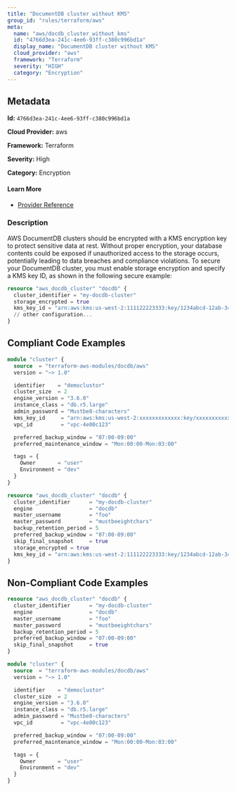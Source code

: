 ```yaml
---
title: "DocumentDB cluster without KMS"
group_id: "rules/terraform/aws"
meta:
  name: "aws/docdb_cluster_without_kms"
  id: "4766d3ea-241c-4ee6-93ff-c380c996bd1a"
  display_name: "DocumentDB cluster without KMS"
  cloud_provider: "aws"
  framework: "Terraform"
  severity: "HIGH"
  category: "Encryption"
---
```

## Metadata

**Id:** `4766d3ea-241c-4ee6-93ff-c380c996bd1a`

**Cloud Provider:** aws

**Framework:** Terraform

**Severity:** High

**Category:** Encryption

#### Learn More

 - [Provider Reference](https://registry.terraform.io/providers/hashicorp/aws/latest/docs/resources/docdb_cluster#kms_key_id)

### Description

 AWS DocumentDB clusters should be encrypted with a KMS encryption key to protect sensitive data at rest. Without proper encryption, your database contents could be exposed if unauthorized access to the storage occurs, potentially leading to data breaches and compliance violations. To secure your DocumentDB cluster, you must enable storage encryption and specify a KMS key ID, as shown in the following secure example:

```terraform
resource "aws_docdb_cluster" "docdb" {
  cluster_identifier = "my-docdb-cluster"
  storage_encrypted = true
  kms_key_id = "arn:aws:kms:us-west-2:111122223333:key/1234abcd-12ab-34cd-56ef-1234567890ab"
  // other configuration...
}
```


## Compliant Code Examples
```terraform
module "cluster" {
  source  = "terraform-aws-modules/docdb/aws"
  version = "~> 1.0"

  identifier    = "democlustor"
  cluster_size  = 2
  engine_version = "3.6.0"
  instance_class = "db.r5.large"
  admin_password = "Mustbe8-characters"
  kms_key_id     = "arn:aws:kms:us-west-2:xxxxxxxxxxxxx:key/xxxxxxxxxxxx"
  vpc_id         = "vpc-4e00c123"

  preferred_backup_window = "07:00-09:00"
  preferred_maintenance_window = "Mon:00:00-Mon:03:00"

  tags = {
    Owner       = "user"
    Environment = "dev"
  }
}
```

```terraform
resource "aws_docdb_cluster" "docdb" {
  cluster_identifier      = "my-docdb-cluster"
  engine                  = "docdb"
  master_username         = "foo"
  master_password         = "mustbeeightchars"
  backup_retention_period = 5
  preferred_backup_window = "07:00-09:00"
  skip_final_snapshot     = true
  storage_encrypted = true
  kms_key_id = "arn:aws:kms:us-west-2:111122223333:key/1234abcd-12ab-34cd-56ef-1234567890ab"
}

```
## Non-Compliant Code Examples
```terraform
resource "aws_docdb_cluster" "docdb" {
  cluster_identifier      = "my-docdb-cluster"
  engine                  = "docdb"
  master_username         = "foo"
  master_password         = "mustbeeightchars"
  backup_retention_period = 5
  preferred_backup_window = "07:00-09:00"
  skip_final_snapshot     = true
}

```

```terraform
module "cluster" {
  source  = "terraform-aws-modules/docdb/aws"
  version = "~> 1.0"

  identifier    = "democlustor"
  cluster_size  = 2
  engine_version = "3.6.0"
  instance_class = "db.r5.large"
  admin_password = "Mustbe8-characters"
  vpc_id         = "vpc-4e00c123"

  preferred_backup_window = "07:00-09:00"
  preferred_maintenance_window = "Mon:00:00-Mon:03:00"

  tags = {
    Owner       = "user"
    Environment = "dev"
  }
}
```